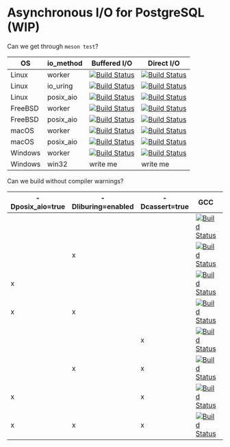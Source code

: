 # Asynchronous I/O for PostgreSQL (WIP)

Can we get through `meson test`?

| OS      | io\_method | Buffered I/O                                                                                                                                                                                                  | Direct I/O                                                                                                                                                                                                    |
|---------|------------|---------------------------------------------------------------------------------------------------------------------------------------------------------------------------------------------------------------|---------------------------------------------------------------------------------------------------------------------------------------------------------------------------------------------------------------|
| Linux   | worker     | [![Build Status](https://api.cirrus-ci.com/github/anarazel/postgres.svg?branch=aio&task=Linux+-+Debian+Bullseye+-+Meson&script=worker_buf_test_world)](https://cirrus-ci.com/github/anarazel/postgres/aio)    | [![Build Status](https://api.cirrus-ci.com/github/anarazel/postgres.svg?branch=aio&task=Linux+-+Debian+Bullseye+-+Meson&script=worker_dio_test_world)](https://cirrus-ci.com/github/anarazel/postgres/aio)    |
| Linux   | io\_uring  | [![Build Status](https://api.cirrus-ci.com/github/anarazel/postgres.svg?branch=aio&task=Linux+-+Debian+Bullseye+-+Meson&script=io_uring_buf_test_world)](https://cirrus-ci.com/github/anarazel/postgres/aio)  | [![Build Status](https://api.cirrus-ci.com/github/anarazel/postgres.svg?branch=aio&task=Linux+-+Debian+Bullseye+-+Meson&script=io_uring_dio_test_world)](https://cirrus-ci.com/github/anarazel/postgres/aio)  |
| Linux   | posix\_aio | [![Build Status](https://api.cirrus-ci.com/github/anarazel/postgres.svg?branch=aio&task=Linux+-+Debian+Bullseye+-+Meson&script=posix_aio_buf_test_world)](https://cirrus-ci.com/github/anarazel/postgres/aio) | [![Build Status](https://api.cirrus-ci.com/github/anarazel/postgres.svg?branch=aio&task=Linux+-+Debian+Bullseye+-+Meson&script=posix_aio_dio_test_world)](https://cirrus-ci.com/github/anarazel/postgres/aio) |
| FreeBSD | worker     | [![Build Status](https://api.cirrus-ci.com/github/anarazel/postgres.svg?branch=aio&task=FreeBSD+-+13+-+Meson+-+worker+buf)](https://cirrus-ci.com/github/anarazel/postgres/aio)                               | [![Build Status](https://api.cirrus-ci.com/github/anarazel/postgres.svg?branch=aio&task=FreeBSD+-+13+-+worker+dio)](https://cirrus-ci.com/github/anarazel/postgres/aio)                                       |
| FreeBSD | posix\_aio | [![Build Status](https://api.cirrus-ci.com/github/anarazel/postgres.svg?branch=aio&task=FreeBSD+-+13+-+Meson+-+posix+buf)](https://cirrus-ci.com/github/anarazel/postgres/aio)                                | [![Build Status](https://api.cirrus-ci.com/github/anarazel/postgres.svg?branch=aio&task=FreeBSD+-+13+-+posix+dio)](https://cirrus-ci.com/github/anarazel/postgres/aio)                                        |
| macOS   | worker     | [![Build Status](https://api.cirrus-ci.com/github/anarazel/postgres.svg?branch=aio&task=macOS+-+Monterey+-+Meson&script=worker_buf_test_world)](https://cirrus-ci.com/github/anarazel/postgres/aio)           | [![Build Status](https://api.cirrus-ci.com/github/anarazel/postgres.svg?branch=aio&task=macOS+-+Monterey+-+Meson&script=worker_dio_test_world)](https://cirrus-ci.com/github/anarazel/postgres/aio)           |
| macOS   | posix\_aio | [![Build Status](https://api.cirrus-ci.com/github/anarazel/postgres.svg?branch=aio&task=macOS+-+Monterey+-+Meson&script=posix_aio_buf_test_world)](https://cirrus-ci.com/github/anarazel/postgres/aio)        | [![Build Status](https://api.cirrus-ci.com/github/anarazel/postgres.svg?branch=aio&task=macOS+-+Monterey+-+Meson&script=posix_aio_dio_test_world)](https://cirrus-ci.com/github/anarazel/postgres/aio)        |
| Windows | worker     | [![Build Status](https://api.cirrus-ci.com/github/anarazel/postgres.svg?branch=aio&task=Windows+-+Server+2019%2C+VS+2019+-+Meson+%26+ninja+-+Buf)](https://cirrus-ci.com/github/anarazel/postgres/aio)        | [![Build Status](https://api.cirrus-ci.com/github/anarazel/postgres.svg?branch=aio&task=Windows+-+Server+2019%2C+VS+2019+-+Meson+%26+ninja+-+DIO)](https://cirrus-ci.com/github/anarazel/postgres/aio)        |
| Windows | win32      | write me                                                                                                                                                                                                      | write me                                                                                                                                                                                                      |

Can we build without compiler warnings?

| -Dposix_aio=true | -Dliburing=enabled | -Dcassert=true   | GCC                                                                                                                                                                                   | Clang                                                                                                                                                                                   |
|------------------|--------------------|------------------|---------------------------------------------------------------------------------------------------------------------------------------------------------------------------------------|-----------------------------------------------------------------------------------------------------------------------------------------------------------------------------------------|
|                  |                    |                  | [![Build Status](https://api.cirrus-ci.com/github/anarazel/postgres.svg?branch=aio&task=CompilerWarnings&script=gcc_warning)](https://cirrus-ci.com/github/anarazel/postgres/aio)     | [![Build Status](https://api.cirrus-ci.com/github/anarazel/postgres.svg?branch=aio&task=CompilerWarnings&script=clang_warning)](https://cirrus-ci.com/github/anarazel/postgres/aio)     |
|                  | x                  |                  | [![Build Status](https://api.cirrus-ci.com/github/anarazel/postgres.svg?branch=aio&task=CompilerWarnings&script=gcc_u_warning)](https://cirrus-ci.com/github/anarazel/postgres/aio)   | [![Build Status](https://api.cirrus-ci.com/github/anarazel/postgres.svg?branch=aio&task=CompilerWarnings&script=clang_u_warning)](https://cirrus-ci.com/github/anarazel/postgres/aio)   |
| x                |                    |                  | [![Build Status](https://api.cirrus-ci.com/github/anarazel/postgres.svg?branch=aio&task=CompilerWarnings&script=gcc_p_warning)](https://cirrus-ci.com/github/anarazel/postgres/aio)   | [![Build Status](https://api.cirrus-ci.com/github/anarazel/postgres.svg?branch=aio&task=CompilerWarnings&script=clang_p_warning)](https://cirrus-ci.com/github/anarazel/postgres/aio)   |
| x                | x                  |                  | [![Build Status](https://api.cirrus-ci.com/github/anarazel/postgres.svg?branch=aio&task=CompilerWarnings&script=gcc_pu_warning)](https://cirrus-ci.com/github/anarazel/postgres/aio)  | [![Build Status](https://api.cirrus-ci.com/github/anarazel/postgres.svg?branch=aio&task=CompilerWarnings&script=clang_pu_warning)](https://cirrus-ci.com/github/anarazel/postgres/aio)  |
|                  |                    | x                | [![Build Status](https://api.cirrus-ci.com/github/anarazel/postgres.svg?branch=aio&task=CompilerWarnings&script=gcc_a_warning)](https://cirrus-ci.com/github/anarazel/postgres/aio)   | [![Build Status](https://api.cirrus-ci.com/github/anarazel/postgres.svg?branch=aio&task=CompilerWarnings&script=clang_a_warning)](https://cirrus-ci.com/github/anarazel/postgres/aio)   |
|                  | x                  | x                | [![Build Status](https://api.cirrus-ci.com/github/anarazel/postgres.svg?branch=aio&task=CompilerWarnings&script=gcc_au_warning)](https://cirrus-ci.com/github/anarazel/postgres/aio)  | [![Build Status](https://api.cirrus-ci.com/github/anarazel/postgres.svg?branch=aio&task=CompilerWarnings&script=clang_au_warning)](https://cirrus-ci.com/github/anarazel/postgres/aio)  |
| x                |                    | x                | [![Build Status](https://api.cirrus-ci.com/github/anarazel/postgres.svg?branch=aio&task=CompilerWarnings&script=gcc_ap_warning)](https://cirrus-ci.com/github/anarazel/postgres/aio)  | [![Build Status](https://api.cirrus-ci.com/github/anarazel/postgres.svg?branch=aio&task=CompilerWarnings&script=clang_ap_warning)](https://cirrus-ci.com/github/anarazel/postgres/aio)  |
| x                | x                  | x                | [![Build Status](https://api.cirrus-ci.com/github/anarazel/postgres.svg?branch=aio&task=CompilerWarnings&script=gcc_apu_warning)](https://cirrus-ci.com/github/anarazel/postgres/aio) | [![Build Status](https://api.cirrus-ci.com/github/anarazel/postgres.svg?branch=aio&task=CompilerWarnings&script=clang_apu_warning)](https://cirrus-ci.com/github/anarazel/postgres/aio) |
